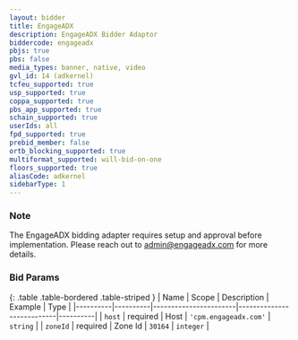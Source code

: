 ```yaml
---
layout: bidder
title: EngageADX
description: EngageADX Bidder Adaptor
biddercode: engageadx
pbjs: true
pbs: false
media_types: banner, native, video
gvl_id: 14 (adkernel)
tcfeu_supported: true
usp_supported: true
coppa_supported: true
pbs_app_supported: true
schain_supported: true
userIds: all
fpd_supported: true
prebid_member: false
ortb_blocking_supported: true
multiformat_supported: will-bid-on-one
floors_supported: true
aliasCode: adkernel
sidebarType: 1
---
```


### Note

The EngageADX bidding adapter requires setup and approval before implementation. Please reach out to <admin@engageadx.com> for more details.

### Bid Params

{: .table .table-bordered .table-striped }
| Name     | Scope    | Description           | Example                   | Type     |
|----------|----------|-----------------------|---------------------------|----------|
| `host`   | required | Host | `'cpm.engageadx.com'` | `string` |
| `zoneId` | required | Zone Id           | `30164`                 | `integer` |
